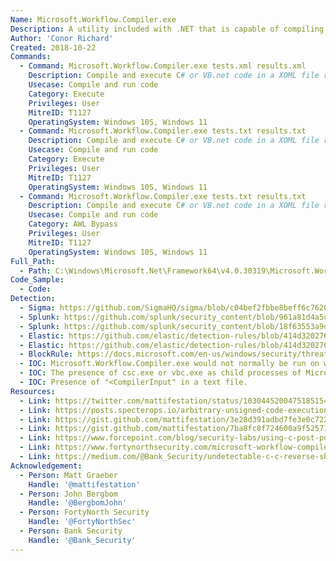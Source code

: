 ```yaml
---
Name: Microsoft.Workflow.Compiler.exe
Description: A utility included with .NET that is capable of compiling and executing C# or VB.net code.
Author: 'Conor Richard'
Created: 2018-10-22
Commands:
  - Command: Microsoft.Workflow.Compiler.exe tests.xml results.xml
    Description: Compile and execute C# or VB.net code in a XOML file referenced in the test.xml file.
    Usecase: Compile and run code
    Category: Execute
    Privileges: User
    MitreID: T1127
    OperatingSystem: Windows 10S, Windows 11
  - Command: Microsoft.Workflow.Compiler.exe tests.txt results.txt
    Description: Compile and execute C# or VB.net code in a XOML file referenced in the test.txt file.
    Usecase: Compile and run code
    Category: Execute
    Privileges: User
    MitreID: T1127
    OperatingSystem: Windows 10S, Windows 11
  - Command: Microsoft.Workflow.Compiler.exe tests.txt results.txt
    Description: Compile and execute C# or VB.net code in a XOML file referenced in the test.txt file.
    Usecase: Compile and run code
    Category: AWL Bypass
    Privileges: User
    MitreID: T1127
    OperatingSystem: Windows 10S, Windows 11
Full_Path:
  - Path: C:\Windows\Microsoft.Net\Framework64\v4.0.30319\Microsoft.Workflow.Compiler.exe
Code_Sample:
  - Code:
Detection:
  - Sigma: https://github.com/SigmaHQ/sigma/blob/c04bef2fbbe8beff6c7620d5d7ea6872dbe7acba/rules/windows/process_creation/proc_creation_win_lolbin_workflow_compiler.yml
  - Splunk: https://github.com/splunk/security_content/blob/961a81d4a5cb5c5febec4894d6d812497171a85c/detections/endpoint/suspicious_microsoft_workflow_compiler_usage.yml
  - Splunk: https://github.com/splunk/security_content/blob/18f63553a9dc1a34122fa123deae2b2f9b9ea391/detections/endpoint/suspicious_microsoft_workflow_compiler_rename.yml
  - Elastic: https://github.com/elastic/detection-rules/blob/414d32027632a49fb239abb8fbbb55d3fa8dd861/rules/windows/defense_evasion_unusual_process_network_connection.toml
  - Elastic: https://github.com/elastic/detection-rules/blob/414d32027632a49fb239abb8fbbb55d3fa8dd861/rules/windows/defense_evasion_network_connection_from_windows_binary.toml
  - BlockRule: https://docs.microsoft.com/en-us/windows/security/threat-protection/windows-defender-application-control/microsoft-recommended-block-rules
  - IOC: Microsoft.Workflow.Compiler.exe would not normally be run on workstations.
  - IOC: The presence of csc.exe or vbc.exe as child processes of Microsoft.Workflow.Compiler.exe
  - IOC: Presence of "<CompilerInput" in a text file.
Resources:
  - Link: https://twitter.com/mattifestation/status/1030445200475185154
  - Link: https://posts.specterops.io/arbitrary-unsigned-code-execution-vector-in-microsoft-workflow-compiler-exe-3d9294bc5efb
  - Link: https://gist.github.com/mattifestation/3e28d391adbd7fe3e0c722a107a25aba#file-workflowcompilerdetectiontests-ps1
  - Link: https://gist.github.com/mattifestation/7ba8fc8f724600a9f525714c9cf767fd#file-createcompilerinputxml-ps1
  - Link: https://www.forcepoint.com/blog/security-labs/using-c-post-powershell-attacks
  - Link: https://www.fortynorthsecurity.com/microsoft-workflow-compiler-exe-veil-and-cobalt-strike/
  - Link: https://medium.com/@Bank_Security/undetectable-c-c-reverse-shells-fab4c0ec4f15
Acknowledgement:
  - Person: Matt Graeber
    Handle: '@mattifestation'
  - Person: John Bergbom
    Handle: '@BergbomJohn'
  - Person: FortyNorth Security
    Handle: '@FortyNorthSec'
  - Person: Bank Security
    Handle: '@Bank_Security'
---
```

